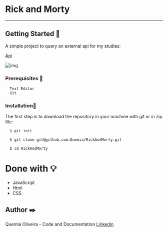 # Rick and Morty

--------------------------


## Getting Started :rocket:

A simple project to query an external api for my studies: 

[Api](https://rickandmortyapi.com)

![img](https://user-images.githubusercontent.com/55935949/150215058-66a00b53-e112-488f-9812-4683121322ae.png)

### Prerequisites :page_with_curl:

  ```
    Text Editor
    Git
  ```

### Installation:wrench:

The first step is to download the repository in your machine with git or in zip file:

  ```shell
    $ git init

    $ git clone git@github.com:Quemia/RickAndMorty.git

    $ cd RickAndMorty
```


# Done with :bulb:

  + JavaScript
  + Html 
  + CSS
      
  

## Author :black_nib:

Quemia Oliveira - Code and Documentation [Linkedin](https://www.linkedin.com/in/quemia-caroline-alves-de-oliveira-635042209/)

  
  
